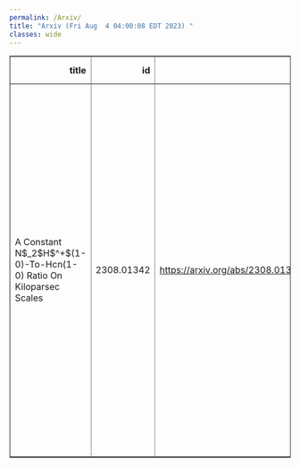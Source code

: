 ```yaml
---
permalink: /Arxiv/
title: "Arxiv (Fri Aug  4 04:00:08 EDT 2023) "
classes: wide
---
```

<table border="1" class="dataframe">
  <thead>
    <tr style="text-align: right;">
      <th>title</th>
      <th>id</th>
      <th>url</th>
      <th>authors</th>
      <th>Local Authors</th>
    </tr>
  </thead>
  <tbody>
    <tr>
      <td>A Constant N$_2$H$^+$(1-0)-To-Hcn(1-0) Ratio On Kiloparsec Scales</td>
      <td>2308.01342</td>
      <td><a href="https://arxiv.org/abs/2308.01342" target="_blank">https://arxiv.org/abs/2308.01342</a></td>
      <td>M. J. Jiménez-Donaire, A. Usero, I. Bešlić, M. Tafalla, A. Chacón-Tanarro, Q. Salomé, C. Eibensteiner, A. García-Rodríguez, A. Hacar, A. T. Barnes, F. Bigiel, M. Chevance, D. Colombo, D. A. Dale, T. A. Davis, S. C. O. Glover, J. Kauffmann, R. S. Klessen, A. K. Leroy, L. Neumann, H. Pan, J. Pety, M. Querejeta, T. Saito, E. Schinnerer, S. Stuber, T. G. Williams</td>
      <td>Adam Leroy</td>
    </tr>
  </tbody>
</table>
